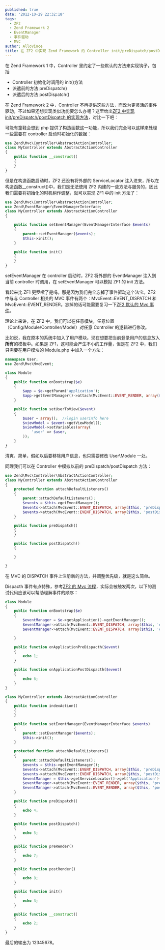 ```yaml
---
published: true
date: '2012-10-29 22:32:18'
tags:
  - ZF2
  - Zend Framework 2
  - EventManager
  - 事件驱动
  - MVC
author: AlloVince
title: 在 ZF2 中实现 Zend Framework 的 Controller init/preDispatch/postDispatch 方法
---
```


在 Zend Framework 1 中，Controller 里约定了一些默认的方法来实现钩子，包括

 - Controller 初始化时调用的 init()方法
 - 派遣前的方法 preDispatch()
 - 派遣后的方法 postDispatch()

在 Zend Framework 2 中，Controller 不再提供这些方法，而改为更灵活的事件驱动，不过如果还想实现类似功能要怎么办呢？这里给出[ZF2 中实现 init/preDispatch/postDispatch 的实现方法](http://avnpc.com/pages/controller-init-predispath-postdispath-in-zf2)，对比一下吧：


可能有童鞋会想到 php 提供了构造函数这一功能，所以我们完全可以这样来处理一些需要在 controller 启动时初始化的数据：

```php
use Zend\Mvc\Controller\AbstractActionController;
class MyController extends AbstractActionController
{
    public function __construct()
    {
    }
}
```

但是在构造函数启动时，ZF2 还没有将外部的 ServiceLocator 注入进来，所以在构造函数__construct()中，我们是无法使用 ZF2 内建的一些方法与服务的，因此我们需要将初始化的时机稍作调整，就可以实现 ZF1 中的 init 方法了：

```php
use Zend\Mvc\Controller\AbstractActionController;
use Zend\EventManager\EventManagerInterface;
class MyController extends AbstractActionController
{

    public function setEventManager(EventManagerInterface $events)
    {
        parent::setEventManager($events);
        $this->init();
    }

    public function init()
    {
    }
}
```

setEventManager 在 controller 启动时，ZF2 将外部的 EventManager 注入到当前 controller 时调用，在 setEventManager 可以模拟 ZF1 的 init 方法。

看起来比 ZF1 更罗嗦了是吗。那是因为我们完全忘掉了事件驱动这个法宝。ZF2 中与与 Controller 相关的 MVC 事件有两个：MvcEvent::EVENT_DISPATCH 和 MvcEvent::EVENT_RENDER，忘掉的话可能需要复习一下[ZF2 默认的 Mvc 事件](http://avnpc.com/pages/zf2-mvc-process)。

理论上来讲，在 ZF2 中，我们可以在任意模块，任意位置（Config/Module/Controller/Model）对任意 Controller 的逻辑进行修改。

比如说，我在原本的系统中加入了用户模块，现在想要把当前登录用户的信息放入**所有**的模板中。如果是 ZF1，这可能会产生不小的工作量，但是在 ZF2 中，我们只需要在用户模块的 Module.php 中加入一个方法：

```php
namespace User;
use Zend\Mvc\MvcEvent;

class Module
{
    public function onBootstrap($e)
    {
        $app = $e->getParam('application');
        $app->getEventManager()->attach(MvcEvent::EVENT_RENDER, array($this, 'setUserToView'), 100);
    }

    public function setUserToView($event)
    {
        $user = array();  //login userinfo here
        $viewModel = $event->getViewModel();
        $viewModel->setVariables(array(
            'user' => $user,
        ));
    }
}
```

清爽、简单，假如以后要移除用户信息，也只需要修改 User\Module 一处。

同理我们可以在 Controller 中模拟以前的 preDispatch/postDispatch 方法：

```php
use Zend\Mvc\Controller\AbstractActionController;
class MyController extends AbstractActionController
{
    protected function attachDefaultListeners()
    {
        parent::attachDefaultListeners();
        $events = $this->getEventManager();
        $events->attach(MvcEvent::EVENT_DISPATCH, array($this, 'preDispatch'), 100);
        $events->attach(MvcEvent::EVENT_DISPATCH, array($this, 'postDispatch'), -100);
    }

    public function preDispatch()
    {
    }

    public function postDispatch()
    {

    }

}
```

在 MVC 的 DISPATCH 事件上注册新的方法，并调整优先级，就是这么简单。

Dispacth 事件有点特殊，参考[ZF2 的 Mvc 流程](http://avnpc.com/pages/zf2-mvc-process)，实际会被触发两次，以下的测试代码应该可以帮助理解事件的顺序：


```php
class Module
{
    public function onBootstrap($e)
    {
        $eventManager = $e->getApplication()->getEventManager();
        $eventManager->attach(MvcEvent::EVENT_DISPATCH, array($this, 'onApplicationPreDispacth'), 100);
        $eventManager->attach(MvcEvent::EVENT_DISPATCH, array($this, 'onApplicationPostDispacth'), -100);

    }

    public function onApplicationPreDispacth($event)
    {
        echo 1;
    }

    public function onApplicationPostDispacth($event)
    {
        echo 6;
    }
}

class MyController extends AbstractActionController
{
    public function indexAction()
    {
    }

    public function setEventManager(EventManagerInterface $events)
    {
        parent::setEventManager($events);
        $this->init();
    }

    protected function attachDefaultListeners()
    {
        parent::attachDefaultListeners();
        $events = $this->getEventManager();
        $events->attach(MvcEvent::EVENT_DISPATCH, array($this, 'preDispatch'), 100);
        $events->attach(MvcEvent::EVENT_DISPATCH, array($this, 'postDispatch'), -100);
        $eventManager = $this->getServiceLocator()->get('Application')->getEventManager();
        $eventManager->attach(MvcEvent::EVENT_RENDER, array($this, 'preRender'), 100);
        $eventManager->attach(MvcEvent::EVENT_RENDER, array($this, 'postRender'), -100);
    }

    public function preDispatch()
    {
        echo 4;
    }

    public function postDispatch()
    {
        echo 5;
    }

    public function preRender()
    {
        echo 7;
    }

    public function postRender()
    {
        echo 8;
    }

    public function init()
    {
        echo 3;
    }

    public function __construct()
    {
        echo 2;
    }
}
```


最后的输出为 12345678。


